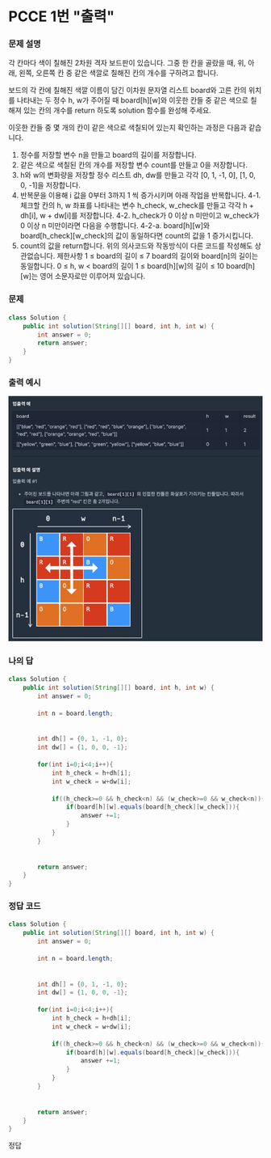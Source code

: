 # PCCE 1번 "출력"

### 문제 설명
각 칸마다 색이 칠해진 2차원 격자 보드판이 있습니다. 그중 한 칸을 골랐을 때, 위, 아래, 왼쪽, 오른쪽 칸 중 같은 색깔로 칠해진 칸의 개수를 구하려고 합니다.

보드의 각 칸에 칠해진 색깔 이름이 담긴 이차원 문자열 리스트 board와 고른 칸의 위치를 나타내는 두 정수 h, w가 주어질 때 board[h][w]와 이웃한 칸들 중 같은 색으로 칠해져 있는 칸의 개수를 return 하도록 solution 함수를 완성해 주세요.

이웃한 칸들 중 몇 개의 칸이 같은 색으로 색칠되어 있는지 확인하는 과정은 다음과 같습니다.

1. 정수를 저장할 변수 n을 만들고 board의 길이를 저장합니다.
2. 같은 색으로 색칠된 칸의 개수를 저장할 변수 count를 만들고 0을 저장합니다.
3. h와 w의 변화량을 저장할 정수 리스트 dh, dw를 만들고 각각 [0, 1, -1, 0], [1, 0, 0, -1]을 저장합니다.
4. 반복문을 이용해 i 값을 0부터 3까지 1 씩 증가시키며 아래 작업을 반복합니다.
    4-1. 체크할 칸의 h, w 좌표를 나타내는 변수 h_check, w_check를 만들고 각각 h + dh[i], w + dw[i]를 저장합니다.
    4-2. h_check가 0 이상 n 미만이고 w_check가 0 이상 n 미만이라면 다음을 수행합니다.
        4-2-a. board[h][w]와 board[h_check][w_check]의 값이 동일하다면 count의 값을 1 증가시킵니다.
5. count의 값을 return합니다.
위의 의사코드와 작동방식이 다른 코드를 작성해도 상관없습니다.
제한사항
1 ≤ board의 길이 ≤ 7
board의 길이와 board[n]의 길이는 동일합니다.
0 ≤ h, w < board의 길이
1 ≤ board[h][w]의 길이 ≤ 10
board[h][w]는 영어 소문자로만 이루어져 있습니다.

### 문제
```java
class Solution {
    public int solution(String[][] board, int h, int w) {
        int answer = 0;
        return answer;
    }
}
```

### 출력 예시
![문제](https://raw.githubusercontent.com/Jeong-GeunYeong/TIL/master/image/codingTest/Programmers/level_0/board.png "문제")


### 나의 답
```java
class Solution {
    public int solution(String[][] board, int h, int w) {
        int answer = 0;
        
        int n = board.length;


        int dh[] = {0, 1, -1, 0};
        int dw[] = {1, 0, 0, -1};

        for(int i=0;i<4;i++){
            int h_check = h+dh[i];
            int w_check = w+dw[i];

            if((h_check>=0 && h_check<n) && (w_check>=0 && w_check<n)){
                if(board[h][w].equals(board[h_check][w_check])){
                    answer +=1;
                }
            }
        }
        
        
        return answer;
    }
}
```

### 정답 코드
```java
class Solution {
    public int solution(String[][] board, int h, int w) {
        int answer = 0;
        
        int n = board.length;


        int dh[] = {0, 1, -1, 0};
        int dw[] = {1, 0, 0, -1};

        for(int i=0;i<4;i++){
            int h_check = h+dh[i];
            int w_check = w+dw[i];

            if((h_check>=0 && h_check<n) && (w_check>=0 && w_check<n)){
                if(board[h][w].equals(board[h_check][w_check])){
                    answer +=1;
                }
            }
        }
        
        
        return answer;
    }
}
```

정답


